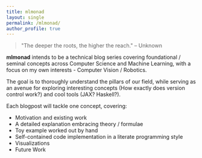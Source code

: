 ```yaml
---
title: mlmonad
layout: single
permalink: /mlmonad/
author_profile: true
---
```


> "The deeper the roots, the higher the reach." – Unknown

**mlmonad** intends to be a technical blog series covering foundational / seminal concepts across Computer Science and Machine Learning, with a focus on my own interests - Computer Vision / Robotics.

The goal is to thoroughly understand the pillars of our field, while serving as an avenue for exploring interesting concepts (How exactly does version control work?) and cool tools (JAX? Haskell?).

Each blogpost will tackle one concept, covering:
- Motivation and existing work
- A detailed explanation embracing theory / formulae
- Toy example worked out by hand
- Self-contained code implementation in a literate programming style
- Visualizations
- Future Work

